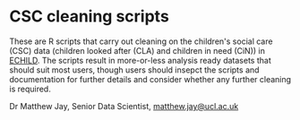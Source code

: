 # CSC cleaning scripts

These are R scripts that carry out cleaning on the children's social care (CSC) data (children looked after (CLA) and children in need (CiN)) in [ECHILD](https://www.echild.ac.uk/). The scripts result in more-or-less analysis ready datasets that should suit most users, though users should insepct the scripts and documentation for further details and consider whether any further cleaning is required.

Dr Matthew Jay,
Senior Data Scientist,
matthew.jay@ucl.ac.uk
